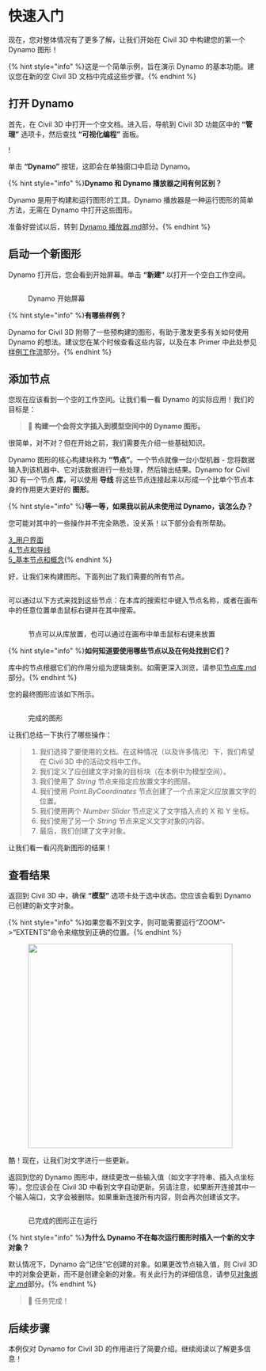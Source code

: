 # 快速入门

现在，您对整体情况有了更多了解，让我们开始在 Civil 3D 中构建您的第一个 Dynamo 图形！

{% hint style="info" %}这是一个简单示例，旨在演示 Dynamo 的基本功能。建议您在新的空 Civil 3D 文档中完成这些步骤。{% endhint %}

## 打开 Dynamo

首先，在 Civil 3D 中打开一个空文档。进入后，导航到 Civil 3D 功能区中的 **“管理”** 选项卡，然后查找 **“可视化编程”** 面板。

\![](<../.gitbook/assets/image (7).png>)

单击 **“Dynamo”** 按钮，这即会在单独窗口中启动 Dynamo。

{% hint style="info" %}**Dynamo 和 Dynamo 播放器之间有何区别？**

Dynamo 是用于构建和运行图形的工具。Dynamo 播放器是一种运行图形的简单方法，无需在 Dynamo 中打开这些图形。

准备好尝试以后，转到 [Dynamo 播放器.md](dynamo-player.md "mention")部分。{% endhint %}

## 启动一个新图形

Dynamo 打开后，您会看到开始屏幕。单击 **“新建”** 以打开一个空白工作空间。

<figure><img src="../.gitbook/assets/c3d-start.png" alt=""><figcaption><p>Dynamo 开始屏幕</p></figcaption></figure>

{% hint style="info" %}**有哪些样例？**

Dynamo for Civil 3D 附带了一些预构建的图形，有助于激发更多有关如何使用 Dynamo 的想法。建议您在某个时候查看这些内容，以及在本 Primer 中此处参见[样例工作流](sample-workflows/ "mention")部分。{% endhint %}

## 添加节点

您现在应该看到一个空的工作空间。让我们看一看 Dynamo 的实际应用！我们的目标是：

>  :dart: **构建一个会将文字插入到模型空间中的 Dynamo 图形。**

很简单，对不对？但在开始之前，我们需要先介绍一些基础知识。

Dynamo 图形的核心构建块称为 **“节点”**。一个节点就像一台小型机器 - 您将数据输入到该机器中、它对该数据进行一些处理，然后输出结果。Dynamo for Civil 3D 有一个节点 **库**，可以使用 **导线** 将这些节点连接起来以形成一个比单个节点本身的作用更大更好的 **图形**。

{% hint style="info" %}**等一等，如果我以前从未使用过 Dynamo，该怎么办？**

您可能对其中的一些操作并不完全熟悉，没关系！以下部分会有所帮助。

[3_用户界面](../3\_user\_interface/ "mention")\
 [4_节点和导线](../4\_nodes\_and\_wires/ "mention")\
 [5_基本节点和概念](../5\_essential\_nodes\_and\_concepts/ "mention"){% endhint %}

好，让我们来构建图形。下面列出了我们需要的所有节点。

<figure><img src="../.gitbook/assets/c3d-create-text-node-list.png" alt=""><figcaption></figcaption></figure>

可以通过以下方式来找到这些节点：在本库的搜索栏中键入节点名称，或者在画布中的任意位置单击鼠标右键并在其中搜索。

<figure><img src="../.gitbook/assets/c3d-create-text-node-placement.gif" alt=""><figcaption><p>节点可以从库放置，也可以通过在画布中单击鼠标右键来放置</p></figcaption></figure>

{% hint style="info" %}**如何知道要使用哪些节点以及在何处找到它们？**

库中的节点根据它们的作用分组为逻辑类别。如需更深入浏览，请参见[节点库.md](node-library.md "mention")部分。{% endhint %}

您的最终图形应该如下所示。

<figure><img src="../.gitbook/assets/c3d-text-create-final (2).png" alt=""><figcaption><p>完成的图形</p></figcaption></figure>

让我们总结一下执行了哪些操作：

> 1. 我们选择了要使用的文档。在这种情况（以及许多情况）下，我们希望在 Civil 3D 中的活动文档中工作。
> 2. 我们定义了应创建文字对象的目标块（在本例中为模型空间）。
> 3. 我们使用了 _String_ 节点来指定应放置文字的图层。
> 4. 我们使用 _Point.ByCoordinates_ 节点创建了一个点来定义应放置文字的位置。
> 5. 我们使用两个 _Number Slider_ 节点定义了文字插入点的 X 和 Y 坐标。
> 6. 我们使用了另一个 _String_ 节点来定义文字对象的内容。
> 7. 最后，我们创建了文字对象。

让我们看一看闪亮新图形的结果！

## 查看结果

返回到 Civil 3D 中，确保 **“模型”** 选项卡处于选中状态。您应该会看到 Dynamo 已创建的新文字对象。

{% hint style="info" %}如果您看不到文字，则可能需要运行“ZOOM”->“EXTENTS”命令来缩放到正确的位置。{% endhint %}

<figure><img src="../.gitbook/assets/c3d-create-text-result.png" alt="" width="413"><figcaption></figcaption></figure>

酷！现在，让我们对文字进行一些更新。

返回到您的 Dynamo 图形中，继续更改一些输入值（如文字字符串、插入点坐标等）。您应该会在 Civil 3D 中看到文字自动更新。另请注意，如果断开连接其中一个输入端口，文字会被删除。如果重新连接所有内容，则会再次创建该文字。

<div data-full-width="false">

<figure><img src="../.gitbook/assets/c3d-create-text.gif" alt=""><figcaption><p>已完成的图形正在运行</p></figcaption></figure>

</div>

{% hint style="info" %}**为什么 Dynamo 不在每次运行图形时插入一个新的文字对象？**

默认情况下，Dynamo 会“记住”它创建的对象。如果更改节点输入值，则 Civil 3D 中的对象会更新，而不是创建全新的对象。有关此行为的详细信息，请参见[对象绑定.md](advanced-topics/object-binding.md "mention")部分。{% endhint %}

> :tada: 任务完成！

## 后续步骤

本例仅对 Dynamo for Civil 3D 的作用进行了简要介绍。继续阅读以了解更多信息！
